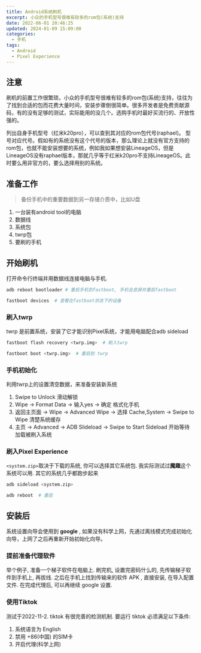 ```yaml
---
title: Android系统刷机
excerpt: 小众的手机型号很难有较多的rom包(系统)支持
date: 2022-06-01 20:46:25
updated: 2024-01-09 15:09:00
categories:
  - 手机
tags:
  - Android
  - Pixel Experience
---
```


## 注意

刷机的前置工作很繁琐，小众的手机型号很难有较多的rom包(系统)支持，往往为了找到合适的包而花费大量时间，安装步骤倒很简单。很多开发者是免费贡献源码，有的没有足够的测试，实际能用的没几个。选购手机时最好买流行的、开放性强的。

列出自身手机型号（红米k20pro），可以查到其对应的rom包代号(raphael)。
型号对应代号。假如有的系统没有这个代号的版本，那么理论上就没有官方支持的rom包，也就不能安装想要的系统，例如我如果想安装LineageOS，但是LineageOS没有raphael版本，那就几乎等于红米k20pro不支持LineageOS。此时要么用非官方的，要么选择用别的系统。

## 准备工作

> 备份手机中的重要数据到另一存储介质中，比如U盘

1. 一台装有android tool的电脑
2. 数据线
3. 系统包
4. twrp包
5. 要刷的手机

## 开始刷机

打开命令行终端并用数据线连接电脑与手机. 

```bash
adb reboot bootloader # 重启手机到fastboot, 手机会息屏并重启fastboot
```

```bash
fastboot devices  # 查看在fastboot状态下的设备
```

### 刷入twrp

twrp 是前置系统，安装了它才能识别Pixel系统，才能用电脑配合adb sideload

```bash
fastboot flash recovery <twrp.img>  # 刷入twrp
```

```bash
fastboot boot <twrp.img>  # 重启到 twrp
```

### 手机初始化

利用twrp上的设置清空数据，来准备安装新系统

1. Swipe to Unlock 滑动解锁
2. Wipe -> Format Data -> 输入yes -> 确定 格式化手机
3. 返回主页面 -> Wipe -> Advanced Wipe -> 选择 Cache,System -> Swipe to Wipe 清楚系统缓存
4. 主页 -> Advanced -> ADB Slideload -> Swipe to Start Sideload 开始等待加载被刷入系统

### 刷入Pixel Experience

`<system.zip>`取决于下载的系统, 你可以选择其它系统包. 我实际测试过**魔趣**这个系统可以用. 其它的系统几乎都跑步起来

```bash
adb sideload <system.zip>
```

```bash
adb reboot  # 重启
```

## 安装后

系统设置向导会使用到 **google** , 如果没有科学上网，先通过离线模式完成初始化向导，上网了之后再重新开始初始化向导。

### 提前准备代理软件

举个例子, 准备一个梯子软件在电脑上. 刷完机, 设置完密码什么的, 先传输梯子软件到手机上, 再拔线. 之后在手机上找到传输来的软件 APK , 直接安装, 在导入配置文件. 在完成代理后, 可以再继续 google 设置.

### 使用Tiktok

测试于2022-11-2. tiktok 有很完善的检测机制. 要运行 tiktok 必须满足以下条件:

1. 系统语言为 English
2. 禁用 +86(中国) 的SIM卡
3. 开启代理(科学上网)

